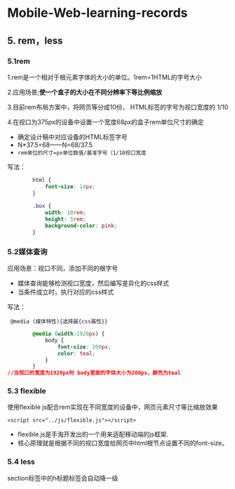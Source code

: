 # Mobile-Web-learning-records

## 5. rem，less

### 5.1rem

1.rem是一个相对于根元素字体的大小的单位。1rem=1HTML的字号大小

2.应用场景;**使一个盒子的大小在不同分辨率下等比例缩放**

3.目前rem布局方案中，将网页等分成10份， HTML标签的字号为视口宽度的 1/10

4.在视口为375px的设备中设置一个宽度68px的盒子rem单位尺寸的确定

+ 确定设计稿中对应设备的HTML标签字号
+ N*37.5=68——N=68/37.5
+ `rem单位的尺寸=px单位数值/基准字号（1/10视口宽度`

写法：

```    css
        html {
            font-size: 14px;
        }
        
        .box {
            width: 10rem;
            height: 5rem;
            background-color: pink;
        }

```



### 5.2媒体查询

应用场景：视口不同，添加不同的根字号

+ 媒体查询能够检测视口宽度，然后编写差异化的css样式
+ 当条件成立时，执行对应的css样式

写法：

``` @media (媒体特性){选择器{css属性}}```

```css
        @media (width:1920px) {
            body {
                font-size: 200px;
                color: teal;
            }
        }
//当视口的宽度为1920px时 body里面的字体大小为200px，颜色为teal
```

### 5.3 flexible

使用flexible js配合rem实现在不同宽度的设备中，网页元素尺寸等比缩放效果

`<script src="../js/flexible.js"></script>`

+  flexible.js是手淘开发出的一个用来适配移动端的js框架.
+ 核心原理就是根据不同的视口宽度给网页中html根节点设置不同的font-size。

### 5.4 less

section标签中的h标题标签会自动降一级
